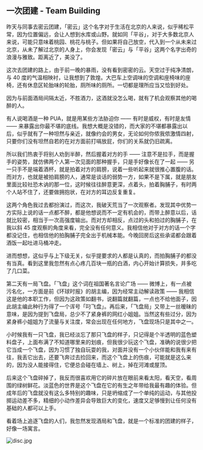## 一次团建 - Team Building

昨天与同事去密云团建，「密云」这个名字对于生活在北京的人来说，似乎稀松平常，因为位置偏远，会让人想到水库或山野。就如同「平谷」，对于大多数北京人来说，可能只意味着桃园、桃花与桃子。但如果将自己放空，代入到一个从未来过北京，从未了解过北京的人身上，你会发现「密云」与「平谷」这两个名字出奇的浪漫与雅致。距离近了，美没了。

这次去团建的路上，由于前一晚的暴雨，没有看到密密的云。天空过于纯净清朗，与 40 度的气温相映衬，让我想到了敦煌。大巴车上空调味的空调和座椅味的座椅，还有休息区轮胎味的轮胎，厕所味的厕所。一切都是理所应当又恰到好处。

因为与前面酒局间隔太近，不胜酒力，这酒就没怎么喝，就有了机会观察其他的喝醉的人。

有人说喝酒是一种 PUA，就是用某些方法胁迫你 —— 有时是威权，有时是友情 —— 来暴露出你最不堪的底线。我想大概是没错的，而大家的不堪都暴露出以后，似乎就有了一种坦然与亲近，就像约会的男女，无论如何你侬我侬激情四射，只要你们没有坦然自若的在对方面前打嗝放屁，你们的关系就仍旧疏离。

所以我们热衷于将别人劝到半醉，然后握着对方的手 —— 注意不是拉手，而是握手的姿势，就仿佛两个人第一次见面的那种握手，只是手好像长在了一起 —— 另一只手不是端着酒杯，就是拍着对方的肩膀，说着一些听起来就很推心置腹的话。而对方，也就是被拍肩膀的人，通常是谈话的弱势一方，如果不是下属，就是朋友里面比较社恐木讷的那一位，这时候往往醉意更深，点着头，拍着胸脯子，有时两个人站不住了，还要做拥抱状，在对方的耳边反复重复。

这两个角色我过去都扮演过，而这次，我破天荒当了一次观察者。发现其中优势一方实际上说的话一点都不醉，都是他想说而不一定有机会的，而带上醉意以后，话就比较密，相当于一次高强度输出。而对方却相反，点过的头和拍过的胸脯子，在我以斜 45 度观察的角度来看，完全没有任何意义。我相信他对于对方的话一个字都没记住，也相信他的拍胸脯子完全出于机械本能。今晚回房后这些承诺都会跟着酒饭一起吐进马桶冲走。

进而想想，这似乎与上下级无关，似乎提要求的人都是认真的，而拍胸脯子的都没有当真。看到这里我忽然有点心疼几百块一瓶的白酒，内心开始计算损失，并多吃了几口菜。

第二天有一局飞盘。「飞盘」这个词在祖国著名言论广场 —— 微博上，有一点被污名化，一方面是前《环球时报》的胡主编，因为经常主动解读政策 —— 我相信这是他的本职工作，但因为这政策如翻书，说翻篇就翻篇，一点也不给他面子，因此胡主编此种行为得了一个诨号「叼飞盘」。再后来，「飞盘局」又带上一丝暧昧的意味，是因为提到飞盘局，总少不了紧身裤的网红小姐姐。当然这有些过分，因为紧身裤小姐姐为了流量与关注度，常会出现在任何地方，飞盘现场只是其中之一。

小时候我有一只飞盘，我已经淡忘了那只飞盘的样子，只记得是个半透明的蓝色塑料盘子，上面布满了不知道哪里来的划痕，但我很少玩这个飞盘，准确的说很少把它当成一个飞盘，因为习惯了独自玩耍的我，对面并没有一个小伙伴能和我有来有往，我丢它出去，还要飞奔过去捡回来，而这个飞盘上的伤痕，可能就是这么来的，因为没人能接得住，它便总会碰在墙上、树上，掉在河滩或屋顶。

后来这个飞盘碎掉了，我反而很喜欢用它的碎片放在眼前来看太阳，看天空，看周围的绿树鲜花。淡蓝色的世界是这个飞盘在它的有生之年带给我最有趣的体验。但成年后的飞盘就没有这么多特别的趣味，只是坍缩成了一个单纯的运动，与其他投掷运动差不多，精细的小动作差异会导致巨大的变化，速度又足够慢到让任何没有基础的人都可以上手。

看着场上追逐飞盘的人们，我忽然发现酒局和飞盘，就是一个标准的团建的样子，好像一场寓言。


![disc.jpg](Uploading...)
